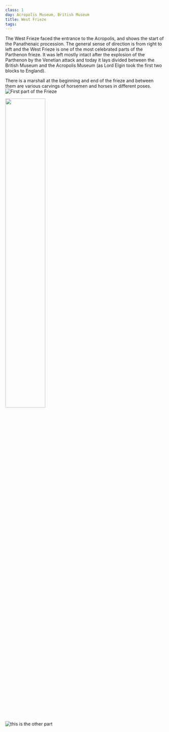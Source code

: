 ```yaml
---
class: 1
day: Acropolis Museum, British Museum
title: West Frieze
tags: 
---
```


The West Frieze faced the entrance to the Acropolis, and shows the start of the Panathenaic procession. The general sense of direction is from right to left and the West Frieze is one of the most celebrated parts of the Parthenon frieze. It was left mostly intact after the explosion of the Parthenon by the Venetian attack and today it lays divided between the British Museum and the Acropolis Museum (as Lord Elgin took the first two blocks to England).


There is a marshall at the beginning and end of the frieze and between them are various carvings of horsemen and horses in different poses.
![First part of the Frieze](https://projects.mcah.columbia.edu/parthenon-frieze/img/west1.jpg)

<img src="https://projects.mcah.columbia.edu/parthenon-frieze/img/west1.jpg" width=50% height=50%>

![this is the other part](https://projects.mcah.columbia.edu/parthenon-frieze/img/west2.jpg)
